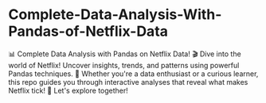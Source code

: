 # Complete-Data-Analysis-With-Pandas-of-Netflix-Data
📊 Complete Data Analysis with Pandas on Netflix Data! 🎬 Dive into the world of Netflix! Uncover insights, trends, and patterns using powerful Pandas techniques. 🚀 Whether you're a data enthusiast or a curious learner, this repo guides you through interactive analyses that reveal what makes Netflix tick! 🌟 Let's explore together!
